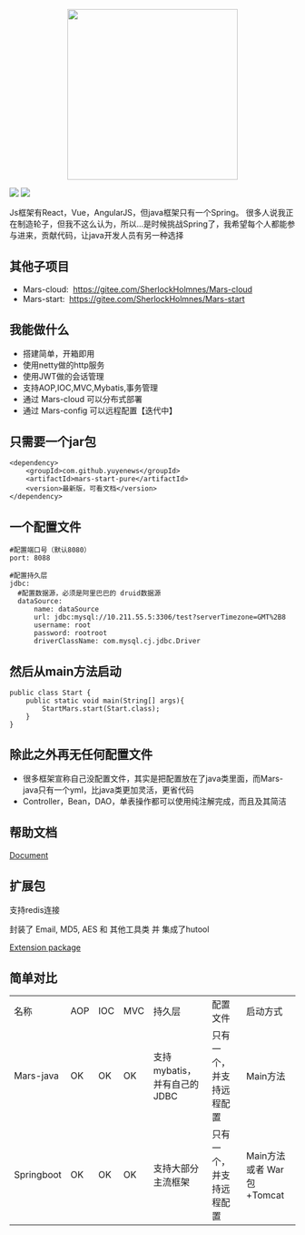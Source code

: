 <p  align="center"><img width="300px" src="https://github.com/yuyenews/Mars-java/blob/master/mars-images/logo-long.png?raw=true" /></p>

![](https://img.shields.io/badge/licenes-MIT-brightgreen.svg)
![](https://img.shields.io/badge/jdk-1.8+-brightgreen.svg)

<p>Js框架有React，Vue，AngularJS，但java框架只有一个Spring。 很多人说我正在制造轮子，但我不这么认为，所以...是时候挑战Spring了，我希望每个人都能参与进来，贡献代码，让java开发人员有另一种选择</p>

<h2>其他子项目</h2>

<p>
    <ul>
        <li>Mars-cloud: &nbsp;<a href="https://gitee.com/SherlockHolmnes/Mars-cloud">https://gitee.com/SherlockHolmnes/Mars-cloud</a></li>
        <li>Mars-start: &nbsp;<a href="https://gitee.com/SherlockHolmnes/Mars-start">https://gitee.com/SherlockHolmnes/Mars-start</a></li>
    </ul>
</p>

<h2>我能做什么</h2>

<p>
    <ul>
        <li>搭建简单，开箱即用</li>
        <li>使用netty做的http服务</li>
        <li>使用JWT做的会话管理</li>
        <li>支持AOP,IOC,MVC,Mybatis,事务管理</li>
        <li>通过 Mars-cloud 可以分布式部署</li>
        <li>通过 Mars-config 可以远程配置【迭代中】</li>
    </ul>
</p>

<h2>只需要一个jar包</h2>

````
<dependency>
    <groupId>com.github.yuyenews</groupId>
    <artifactId>mars-start-pure</artifactId>
    <version>最新版，可看文档</version>
</dependency>
````

<h2>一个配置文件</h2>

````
#配置端口号（默认8080）
port: 8088

#配置持久层
jdbc:
  #配置数据源，必须是阿里巴巴的 druid数据源
  dataSource:
      name: dataSource
      url: jdbc:mysql://10.211.55.5:3306/test?serverTimezone=GMT%2B8
      username: root
      password: rootroot
      driverClassName: com.mysql.cj.jdbc.Driver
````

<h2>然后从main方法启动</h2>

````
public class Start {
    public static void main(String[] args){
        StartMars.start(Start.class);
    }
}
````

<h2>除此之外再无任何配置文件</h2>
<p>
    <ul>
        <li>很多框架宣称自己没配置文件，其实是把配置放在了java类里面，而Mars-java只有一个yml，比java类更加灵活，更省代码</li>
        <li>Controller，Bean，DAO，单表操作都可以使用纯注解完成，而且及其简洁</li>
    </ul>
</p>

<h2>帮助文档</h2>

[Document](http://mars-framework.com)

<h2>扩展包</h2>

<p>支持redis连接</p>

<p>封装了 Email, MD5, AES 和 其他工具类 并 集成了hutool</p>

[Extension package](https://github.com/yuyenews/Mars-extends)

<h2>简单对比</h2>

<table>
    <tbody>
        <tr class="firstRow">
            <td>名称</td>
            <td>AOP</td>
            <td>IOC</td>
            <td>MVC</td>
            <td>持久层</td>
            <td>配置文件</td>
            <td>启动方式</td>
        </tr>
        <tr>
            <td>Mars-java</td>
            <td>OK</td>
            <td>OK</td>
            <td>OK</td>
            <td>支持mybatis，并有自己的JDBC</td>
            <td>只有一个，并支持远程配置</td>
            <td>Main方法</td>
        </tr>
        <tr>
            <td>Springboot</td>
            <td>OK</td>
            <td>OK</td>
            <td>OK</td>
            <td>支持大部分主流框架</td>
            <td>只有一个，并支持远程配置</td>
            <td>Main方法 或者 War包+Tomcat</td>
        </tr>
    </tbody>
</table>
